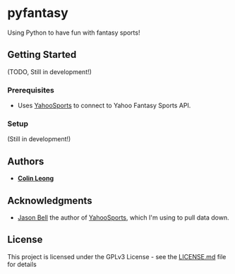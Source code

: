 # pyfantasy

Using Python to have fun with fantasy sports!


## Getting Started
(TODO, Still in development!)

### Prerequisites
* Uses [YahooSports](https://github.com/thorrr/YahooSports) to connect to Yahoo Fantasy Sports API. 

### Setup 
(Still in development!)

## Authors

* **[Colin Leong]((https://github.com/cdleong))**  

## Acknowledgments
* [Jason Bell](https://github.com/thorrr) the author of [YahooSports](https://github.com/thorrr/YahooSports), which I'm using to pull data down.


## License

This project is licensed under the GPLv3 License - see the [LICENSE.md](LICENSE.md) file for details


